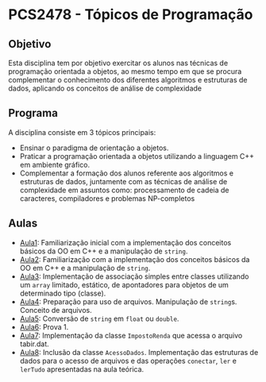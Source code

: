 # PCS2478 - Tópicos de Programação

## Objetivo

Esta disciplina tem por objetivo exercitar os alunos nas técnicas de programação orientada a objetos, ao mesmo tempo em que se procura complementar o conhecimento dos diferentes algoritmos e estruturas de dados, aplicando os conceitos de análise de complexidade

## Programa

A disciplina consiste em 3 tópicos principais:

- Ensinar o paradigma de orientação a objetos.
- Praticar a programação orientada a objetos utilizando a linguagem C++ em ambiente gráfico.
- Complementar a formação dos alunos referente aos algoritmos e estruturas de dados, juntamente com as técnicas de análise de complexidade em assuntos como: processamento de cadeia de caracteres, compiladores e problemas NP-completos

## Aulas

- [Aula1](aula01/): Familiarização inicial com a implementação dos conceitos básicos da OO em C++ e a manipulação de `string`.
- [Aula2](aula02/): Familiarização com a implementação dos conceitos básicos da OO em C++ e a manipulação de `string`.
- [Aula3](aula03/): Implementação de associação simples entre classes utilizando um `array` limitado, estático, de apontadores para objetos de um determinado tipo (classe).
- [Aula4](aula04/): Preparação para uso de arquivos. Manipulação de `string`s. Conceito de arquivos.
- [Aula5](aula05/): Conversão de `string` em `float` ou `double`.
- [Aula6](aula06/): Prova 1.
- [Aula7](aula07/): Implementação da classe `ImpostoRenda` que acessa o arquivo tabir.dat.
- [Aula8](aula08/): Inclusão da classe `AcessoDados`. Implementação das estruturas de dados para o acesso de arquivos e das operações `conectar`, `ler` e `lerTudo` apresentadas na aula teórica.